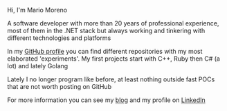 Hi, I'm Mario Moreno

A software developer with more than 20 years of professional experience, most of them in the .NET stack but always working and tinkering with different technologies and platforms

In my [GitHub profile](https://github.com/mamcer) you can find different repositories with my most elaborated 'experiments'. My first projects start with C++, Ruby then C# (a lot) and lately Golang

Lately I no longer program like before, at least nothing outside fast POCs that are not worth posting on GitHub

For more information you can see my [blog](https://mamcer.github.io/) and my profile on [LinkedIn](https://ar.linkedin.com/in/mamcer)
